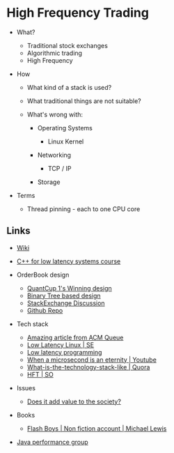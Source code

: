 
# High Frequency Trading

* What?
    - Traditional stock exchanges
    - Algorithmic trading
    - High Frequency

* How
    - What kind of a stack is used?
    - What traditional things are not suitable?

    - What's wrong with:

        + Operating Systems
            * Linux Kernel

        + Networking
            * TCP / IP

        + Storage

* Terms
    - Thread pinning - each to one CPU core

## Links

* [Wiki](https://en.wikipedia.org/wiki/High-frequency_trading)

* [C++ for low latency systems course](https://cppcon.org/using-c-for-low-latency-systems/)

* OrderBook design
    * [QuantCup 1's Winning design](https://gist.github.com/druska/d6ce3f2bac74db08ee9007cdf98106ef)
    * [Binary Tree based design](https://web.archive.org/web/20110219163448/http://howtohft.wordpress.com/2011/02/15/how-to-build-a-fast-limit-order-book/)
    * [StackExchange Discussion](https://quant.stackexchange.com/questions/3783/what-is-an-efficient-data-structure-to-model-order-book)
    * [Github Repo](https://github.com/Kautenja/limit-order-book)

* Tech stack
    - [Amazing article from ACM Queue](https://queue.acm.org/detail.cfm?id=2536492)
    - [Low Latency Linux | SE](https://softwareengineering.stackexchange.com/questions/183723/low-latency-unix-linux)
    - [Low latency programming](https://stackoverflow.com/questions/1209803/low-latency-programming)
    - [When a microsecond is an eternity | Youtube](https://www.youtube.com/watch?v=NH1Tta7purM)
    - [What-is-the-technology-stack-like | Quora](https://www.quora.com/High-Frequency-Trading/What-is-the-technology-stack-like-behind-an-HFT-platform)
    - [HFT | SO](https://stackoverflow.com/questions/1176986/high-frequency-trading)

* Issues
    - [Does it add value to the society?](https://www.quora.com/High-Frequency-Trading/How-does-trading-especially-high-frequency-trading-add-value-to-society)

* Books
    - [Flash Boys | Non fiction account | Michael Lewis](https://en.wikipedia.org/wiki/Flash_Boys)

* [Java performance group](https://plus.google.com/u/1/communities/107178245817384004088)
